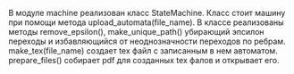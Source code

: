 В модуле machine реализован класс StateMachine. Класс стоит машину при помощи метода upload_automata(file_name). В классе реализованы методы remove_epsilon(), make_unique_path() убирающий эпсилон переходы и избавляющийся от неоднозначности переходов по ребрам. make_tex(file_name) создает tex файл с записанным в нем автоматом. prepare_files() собирает pdf для созданных tex фалов и открывает его.